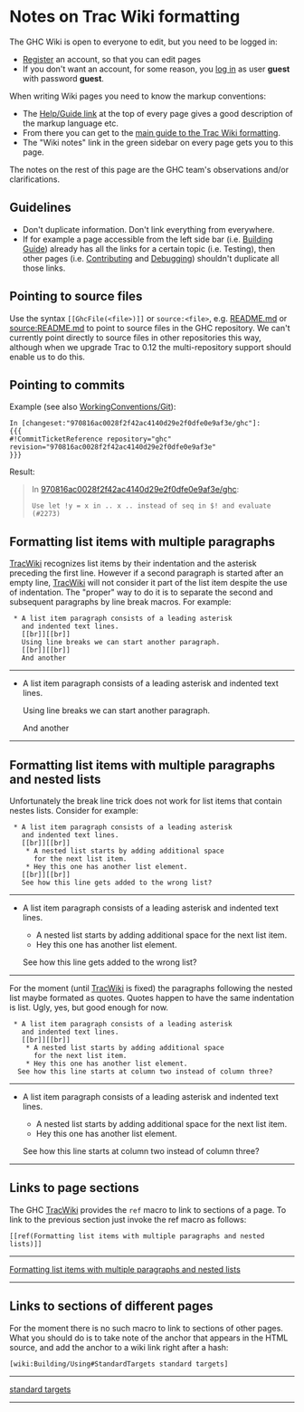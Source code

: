 # Notes on Trac Wiki formatting



The GHC Wiki is open to everyone to edit, but you need to be logged in:


- [Register](/trac/ghc/trac/ghc/register) an account, so that you can edit pages
- If you don't want an account, for some reason, you [log in](/trac/ghc/trac/ghc/login) as user **guest** with password **guest**.


When writing Wiki pages you need to know the markup conventions:


- The [Help/Guide link](trac-guide) at the top of  every page gives a good description of the markup language etc.  
- From there you can get to the [main guide to the Trac Wiki formatting](wiki-formatting).  
- The "Wiki notes" link in the green sidebar on every page gets you to this page.


The notes on the rest of this page are the GHC team's observations and/or clarifications.


## Guidelines


- Don't duplicate information. Don't link everything from everywhere.
- If for example a page accessible from the left side bar (i.e. [Building Guide](building)) already has all the links for a certain topic (i.e. Testing), then other pages (i.e. [Contributing](contributing) and [Debugging](debugging)) shouldn't duplicate all those links.


 


## Pointing to source files



Use the syntax `[[GhcFile(<file>)]]` or `source:<file>`, e.g. [README.md](/trac/ghc/browser/ghc/README.md) or [source:README.md](/trac/ghc/browser/README.md)[](/trac/ghc/export/HEAD/ghc/README.md) to point to source files in the GHC repository.  We can't currently point directly to source files in other repositories this way, although when we upgrade Trac to 0.12 the multi-repository support should enable us to do this.


## Pointing to commits



Example (see also [WorkingConventions/Git](working-conventions/git#commit-messages)):


```wiki
In [changeset:"970816ac0028f2f42ac4140d29e2f0dfe0e9af3e/ghc"]:
{{{
#!CommitTicketReference repository="ghc" revision="970816ac0028f2f42ac4140d29e2f0dfe0e9af3e"
}}}
```


Result:


>
>
> In [970816ac0028f2f42ac4140d29e2f0dfe0e9af3e/ghc](/trac/ghc/changeset/970816ac0028f2f42ac4140d29e2f0dfe0e9af3e/ghc):
>
>
> ```message
> Use let !y = x in .. x .. instead of seq in $! and evaluate (#2273)
> ```


## Formatting list items with multiple paragraphs



[TracWiki](trac-wiki) recognizes list items by their indentation and the asterisk preceding the first line. However if a second paragraph is started after an empty line, [TracWiki](trac-wiki) will not consider it part of the list item despite the use of indentation. The "proper" way to do it is to separate the second and subsequent paragraphs by line break macros. For example:


```wiki
 * A list item paragraph consists of a leading asterisk
   and indented text lines.
   [[br]][[br]]
   Using line breaks we can start another paragraph.
   [[br]][[br]]
   And another
```

---


- A list item paragraph consists of a leading asterisk
  and indented text lines.

  Using line breaks we can start another paragraph.

  And another

---


## Formatting list items with multiple paragraphs and nested lists



Unfortunately the break line trick does not work for list items that contain nestes lists. Consider for example:


```wiki
 * A list item paragraph consists of a leading asterisk
   and indented text lines.
   [[br]][[br]]
    * A nested list starts by adding additional space
      for the next list item.
    * Hey this one has another list element.
   [[br]][[br]]
   See how this line gets added to the wrong list?
```

---


- A list item paragraph consists of a leading asterisk
  and indented text lines.

  - A nested list starts by adding additional space
    for the next list item.
  - Hey this one has another list element.


  See how this line gets added to the wrong list?

---



For the moment (until [TracWiki](trac-wiki) is fixed) the paragraphs following the nested list maybe formated as quotes.
Quotes happen to have the same indentation is list. Ugly, yes, but good enough for now.


```wiki
 * A list item paragraph consists of a leading asterisk
   and indented text lines.
   [[br]][[br]]
    * A nested list starts by adding additional space
      for the next list item.
    * Hey this one has another list element.
  See how this line starts at column two instead of column three?
```

---


- A list item paragraph consists of a leading asterisk
  and indented text lines.

  - A nested list starts by adding additional space
    for the next list item.
  - Hey this one has another list element.

  See how this line starts at column two instead of column three?

---


## Links to page sections



The GHC [TracWiki](trac-wiki) provides the `ref` macro to link to sections of a page.
To link to the previous section just invoke the ref macro as follows:


```wiki
[[ref(Formatting list items with multiple paragraphs and nested lists)]]
```

---



[Formatting list items with multiple paragraphs and nested lists](#Formattinglistitemswithmultipleparagraphsandnestedlists)


---


## Links to sections of different pages



For the moment there is no such macro to link to sections of other pages.
What you should do is to take note of the anchor that appears in the HTML source,
and add the anchor to a wiki link right after a hash:


```wiki
[wiki:Building/Using#StandardTargets standard targets]
```

---



[standard targets](building/using#standard-targets)


---


